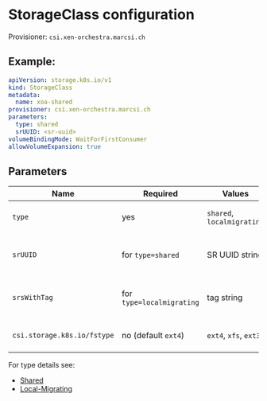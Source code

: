 # StorageClass configuration

Provisioner: `csi.xen-orchestra.marcsi.ch`

## Example:

```yaml
apiVersion: storage.k8s.io/v1
kind: StorageClass
metadata:
  name: xoa-shared
provisioner: csi.xen-orchestra.marcsi.ch
parameters:
  type: shared
  srUUID: <sr-uuid>
volumeBindingMode: WaitForFirstConsumer
allowVolumeExpansion: true
```

## Parameters

| Name | Required | Values | What it does |
| --- | --- | --- | --- |
| `type` | yes | `shared`, `localmigrating` | Selects the storage behavior/mode |
| `srUUID` | for `type=shared` | SR UUID string | The shared SR where volumes are created |
| `srsWithTag` | for `type=localmigrating` | tag string | Tag that selects eligible local SRs on each host |
| `csi.storage.k8s.io/fstype` | no (default `ext4`) | `ext4`, `xfs`, `ext3`  | Filesystem for the node mount |

For type details see:
- [Shared](type-shared.md)
- [Local-Migrating](type-localmigrating.md)


